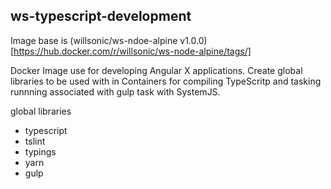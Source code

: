 ## ws-typescript-development

Image base is  (willsonic/ws-ndoe-alpine v1.0.0)[https://hub.docker.com/r/willsonic/ws-node-alpine/tags/]

Docker Image use for developing Angular X applications. Create global libraries to be used with in Containers
for compiling TypeScritp and tasking runnning associated with gulp task with SystemJS.

global libraries
- typescript
- tslint
- typings
- yarn
- gulp
